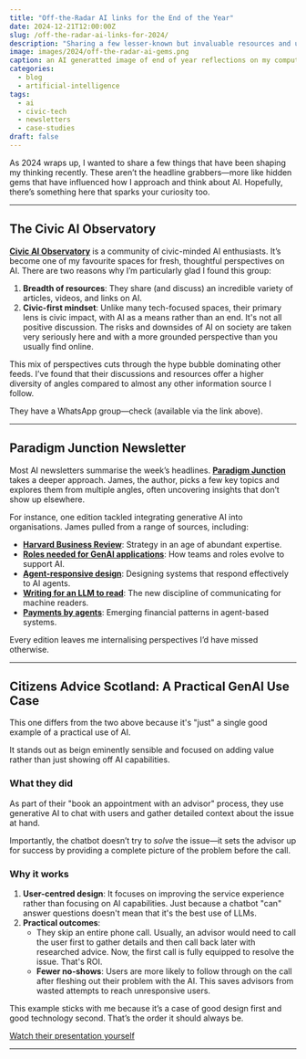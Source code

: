 ```yaml
---
title: "Off-the-Radar AI links for the End of the Year"
date: 2024-12-21T12:00:00Z
slug: /off-the-radar-ai-links-for-2024/
description: "Sharing a few lesser-known but invaluable resources and use cases in AI that might have flown under your radar this year."
image: images/2024/off-the-radar-ai-gems.png
caption: an AI generatted image of end of year reflections on my computer
categories:
  - blog
  - artificial-intelligence
tags:
  - ai
  - civic-tech
  - newsletters
  - case-studies
draft: false
---
```


As 2024 wraps up, I wanted to share a few things that have been shaping my thinking recently. These aren’t the headline grabbers—more like hidden gems that have influenced how I approach and think about AI. Hopefully, there’s something here that sparks your curiosity too.

---

## The Civic AI Observatory  

[**Civic AI Observatory**](https://civicai.uk/?utm_source=substack&utm_medium=email&utm_content=share) is a community of civic-minded AI enthusiasts. It’s become one of my favourite spaces for fresh, thoughtful perspectives on AI. There are two reasons why I’m particularly glad I found this group:  

1. **Breadth of resources**: They share (and discuss) an incredible variety of articles, videos, and links on AI.  
2. **Civic-first mindset**: Unlike many tech-focused spaces, their primary lens is civic impact, with AI as a means rather than an end.  It's not all positive discussion.  The risks and downsides of AI on society are taken very seriously here and with a more grounded perspective than you usually find online.  

This mix of perspectives cuts through the hype bubble dominating other feeds. I’ve found that their discussions and resources offer a higher diversity of angles compared to almost any other information source I follow.  

They have a WhatsApp group—check (available via the link above).

---

## Paradigm Junction Newsletter  

Most AI newsletters summarise the week’s headlines. [**Paradigm Junction**](https://paradigmjunction.substack.com/) takes a deeper approach. James, the author, picks a few key topics and explores them from multiple angles, often uncovering insights that don’t show up elsewhere.  

For instance, one edition tackled integrating generative AI into organisations. James pulled from a range of sources, including:  

- [**Harvard Business Review**](https://hbr.org/2025/03/strategy-in-an-era-of-abundant-expertise?utm_source=substack&utm_medium=email): Strategy in an age of abundant expertise.  
- [**Roles needed for GenAI applications**](https://handshakefyi.substack.com/p/how-ai-will-actually-transform-work?utm_source=substack&utm_medium=email): How teams and roles evolve to support AI.  
- [**Agent-responsive design**](https://www.aitidbits.ai/p/agent-responsive-design?utm_source=substack&utm_medium=email): Designing systems that respond effectively to AI agents.  
- [**Writing for an LLM to read**](https://info.deeplearning.ai/next-gen-models-show-limited-gains-real-time-video-generation-china-ai-chips-blocked-transformer-training-streamlined-1?ecid=ACsprvvLZDfSE7fB9ZuJgc-gQKGGCL5eWZx-WK1Q6siXHInx2ZX8Wsb2OfoUVeKTQzux-RaDJ4P8&utm_campaign=The%20Batch&utm_medium=email&_hsmi=334942756&utm_content=334940276&utm_source=hs_email): The new discipline of communicating for machine readers.  
- [**Payments by agents**](https://stripe.dev/blog/adding-payments-to-your-agentic-workflows?utm_source=substack&utm_medium=email): Emerging financial patterns in agent-based systems.  

Every edition leaves me internalising perspectives I’d have missed otherwise. 

---

## Citizens Advice Scotland: A Practical GenAI Use Case  

This one differs from the two above because it's "just" a single good example of a practical use of AI.  

It stands out as beign eminently sensible and focused on adding value rather than just showing off AI capabilities.  

### What they did  

As part of their "book an appointment with an advisor" process, they use generative AI to chat with users and gather detailed context about the issue at hand.  

Importantly, the chatbot doesn’t try to *solve* the issue—it sets the advisor up for success by providing a complete picture of the problem before the call.  

### Why it works  

1. **User-centred design**: It focuses on improving the service experience rather than focusing on AI capabilities.  Just because a chatbot "can" answer questions doesn't mean that it's the best use of LLMs.
2. **Practical outcomes**:  
   - They skip an entire phone call. Usually, an advisor would need to call the user first to gather details and then call back later with researched advice. Now, the first call is fully equipped to resolve the issue.  That's ROI.
   - **Fewer no-shows**: Users are more likely to follow through on the call after fleshing out their problem with the AI. This saves advisors from wasted attempts to reach unresponsive users.  

This example sticks with me because it’s a case of good design first and good technology second. That’s the order it should always be.

[Watch their presentation yourself](https://www.youtube.com/watch?v=yURBdQ8kEz4)

---

